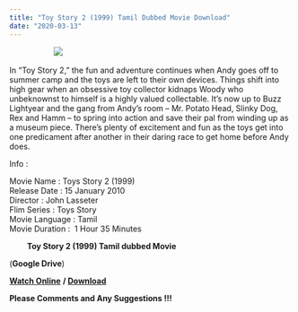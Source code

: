 ```yaml
---
title: "Toy Story 2 (1999) Tamil Dubbed Movie Download"
date: "2020-03-13"
---
```


                    [![](https://3.bp.blogspot.com/-Ko4lu33T6u4/Xg3Xh47YGgI/AAAAAAAAAB4/n3Mye7zwRHEy069ZJ_UpD3eY8GkopUN4QCK4BGAYYCw/s320/images{f216006c657ec1a5ed06024de5f69d9b163acc7023fc8ad1765907c25dd17e7b}2B{f216006c657ec1a5ed06024de5f69d9b163acc7023fc8ad1765907c25dd17e7b}25281{f216006c657ec1a5ed06024de5f69d9b163acc7023fc8ad1765907c25dd17e7b}2529.jpg)](http://3.bp.blogspot.com/-Ko4lu33T6u4/Xg3Xh47YGgI/AAAAAAAAAB4/n3Mye7zwRHEy069ZJ_UpD3eY8GkopUN4QCK4BGAYYCw/s1600/images{f216006c657ec1a5ed06024de5f69d9b163acc7023fc8ad1765907c25dd17e7b}2B{f216006c657ec1a5ed06024de5f69d9b163acc7023fc8ad1765907c25dd17e7b}25281{f216006c657ec1a5ed06024de5f69d9b163acc7023fc8ad1765907c25dd17e7b}2529.jpg)

In “Toy Story 2,” the fun and adventure continues when Andy goes off to summer camp and the toys are left to their own devices. Things shift into high gear when an obsessive toy collector kidnaps Woody who unbeknownst to himself is a highly valued collectable. It’s now up to Buzz Lightyear and the gang from Andy’s room – Mr. Potato Head, Slinky Dog, Rex and Hamm – to spring into action and save their pal from winding up as a museum piece. There’s plenty of excitement and fun as the toys get into one predicament after another in their daring race to get home before Andy does.

Info :

Movie Name : Toys Story 2 (1999)  
Release Date : 15 January 2010  
Director : John Lasseter  
Flim Series : Toys Story  
Movie Language : Tamil  
Movie Duration :  1 Hour 35 Minutes

        **Toy Story 2 (1999) Tamil dubbed Movie**

   
 (**Google Drive**)

 **[Watch Online](https://gplinks.in/5Ro8)** **/ [Download](https://gplinks.in/5Ro8)**

  **Please Comments and Any Suggestions !!!**
